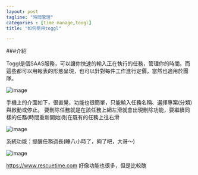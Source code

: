 ```yaml
---
layout: post
tagline: "時間管理"
categories : [time manage,toogl]
title: "如何使用toggl"

---
```


###介紹

Toggl是個SAAS服務，可以讓你快速的輸入正在執行的任務，管理你的時間。而這些都可以用報表的形態呈現，也可以針對每件工作進行定價。當然也適用於團隊。

![image](https://farm8.staticflickr.com/7535/15516073008_dcbaea8c4d_o.png)

手機上的介面如下，很直覺，功能也很簡單，只能輸入任務名稱、選擇專案(分類)與啟動或停止。
要刪除任務就是在該任務上網左滑就會出現刪除功能，要繼續同樣的任務(時間重新開始)則在既有的任務上往右滑

![image](https://farm8.staticflickr.com/7531/15703067442_d54cf27990_o.jpg)   

系統功能：提醒任務過長(睡八小時了，夠了吧，大哥～)

![image](https://farm6.staticflickr.com/5609/15699579181_083de4ef88_o.jpg)
   

https://www.rescuetime.com 好像功能也很多，但是比較醜

   